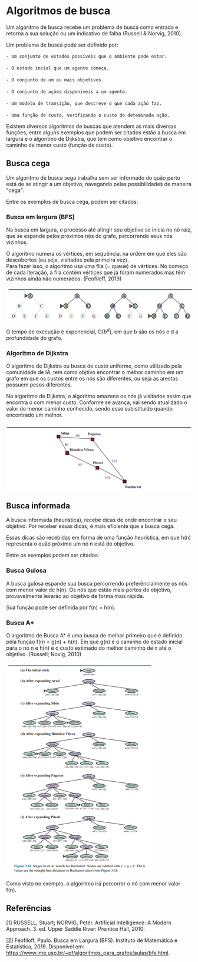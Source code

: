 # Algoritmos de busca

Um algoritmo de busca recebe um problema de busca como entrada e retorna a sua solução ou um indicativo de falha (Russell & Norvig, 2010).

Um problema de busca pode ser definido por:

    - Um conjunto de estados possíveis que o ambiente pode estar.

    - O estado incial que um agente começa.

    - O conjunto de um ou mais objetivos.

    - O conjunto de ações disponiveis a um agente.

    - Um modelo de transição, que descreve o que cada ação faz.

    - Uma função de custo, verificando o custo de deteminada ação.

Existem diversos algoritmos de buscas que atendem as mais diversas funções, entre alguns exemplos que podem ser citados estão a busca em largura e o algoritmo de Dijkstra, que tem como objetivo encontrar o caminho de menor custo (função de custo).

## Busca cega

Um algoritmo de busca sega trabalha sem ser informado do quão perto está de se atingir a um objetivo, navegando pelas possibilidades de maneira "cega".

Entre os exemplos de busca cega, podem ser citados:

### Busca em largura (BFS)

Na busca em largura, o processo até atingir seu objetivo se inicia no nó raiz, que se espande pelos próximos nós do grafo, percorrendo seus nós vizinhos.

O algoritmo numera os vértices, em sequência, na ordem em que eles são descobertos (ou seja, visitados pela primeira vez).  
Para fazer isso, o algoritmo usa uma fila (= queue) de vértices.  No começo de cada iteração, a fila contém vértices que já foram numerados mas têm vizinhos ainda não numerados. (Feofiloff, 2019)

![Exemplo busca em largura (Russell, 2010)](../fotos/BFS.png)

O tempo de execução é exponencial, O($b^d$), em que b são os nós e d a profundidade do grafo.

### Algoritmo de Dijkstra

O algoritmo de Dijkstra ou busca de custo uniforme, como utilizado pela comunidade de IA, tem como objtivo encontrar o melhor caminho em um grafo em que os custos entre os nós são diferentes, ou seja as arestas possuem pesos diferentes.

No algoritmo de Dijkstra, o algoritmo amazena os nós já visitados assim que encontra o com menor custo. Conforme se avança, vai sendo atualizado o valor do menor caminho conhecido, sendo esse subistituído quando encontrado um melhor.

![Exemplo Dijkstra (Russell, 2010)](../fotos/Dijkstra.png)


## Busca informada

A busca informada (heuristica), recebe dicas de onde encontrar o seu objetivo. Por receber essas dicas, é mais eficiente que a busca cega.

Essas dicas são recebidas em forma de uma função heuristica, em que h(n) representa o quão próximo um nó n está do objetivo.

Entre os exemplos podem ser citados:

### Busca Gulosa

A busca gulosa espande sua busca percorrendo preferêncialmente os nós com menor valor de h(n). Os nós que estão mais pertos do objetivo, provavelmente levarão ao objetivo de forma mais rápida.

Sua função pode ser definida por f(n) = h(n).

### Busca A*

O algoritmo de Busca A* é uma  busca de melhor primeiro que é definido pela função f(n) = g(n) + h(n). Em que g(n) é o caminho do estado inicial para o nó n e h(n) é o custo estimado do melhor caminho de n até o objetivo. (Russell; Novig, 2010)

![Exemplo busca A*](../fotos/buscaA.png)

Como visto no exemplo, o algoritmo irá percorrer o nó com menor valor f(n).

## Referências

[1] RUSSELL, Stuart; NORVIG, Peter. Artificial Intelligence: A Modern Approach. 3. ed. Upper Saddle River: 
Prentice Hall, 2010.

[2] Feofiloff, Paulo. Busca em Largura (BFS). Instituto de Matemática e Estatística, 2019. 
Disponível em: https://www.ime.usp.br/~pf/algoritmos_para_grafos/aulas/bfs.html.
